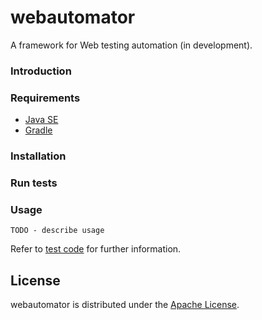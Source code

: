 webautomator
============

A framework for Web testing automation (in development).

### Introduction

### Requirements

- [Java SE](http://www.oracle.com/technetwork/java/javase/overview)
- [Gradle](http://www.gradle.org)

### Installation

### Run tests

### Usage

`TODO - describe usage` 


Refer to [test code](webAutomator-core/src/test/java/edu/unl/webautomator/core) for further information.

License
-------
webautomator is distributed under the [Apache License](http://www.apache.org/licenses/LICENSE-2.0.html).

